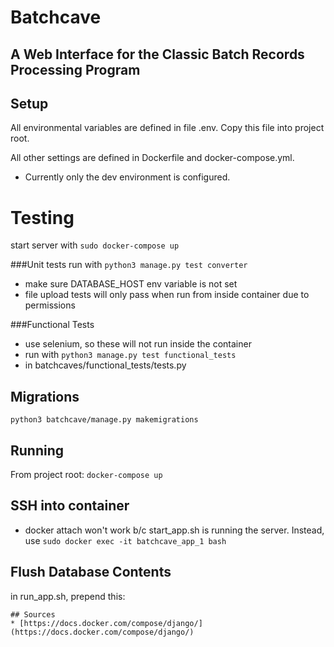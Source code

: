 # Batchcave
## A Web Interface for the Classic Batch Records Processing Program

## Setup
All environmental variables are defined in file .env. Copy this file into project root.

All other settings are defined in Dockerfile and docker-compose.yml.

* Currently only the dev environment is configured. 

# Testing
start server with ```sudo docker-compose up```

###Unit tests
run with 
```python3 manage.py test converter```
* make sure DATABASE_HOST env variable is not set
* file upload tests will only pass when run from inside container due to permissions

###Functional Tests
* use selenium, so these will not run inside the container
* run with ```python3 manage.py test functional_tests```
* in batchcaves/functional_tests/tests.py

## Migrations
```python3 batchcave/manage.py makemigrations```

## Running
From project root:
```docker-compose up```

## SSH into container
* docker attach won't work b/c start_app.sh is running the server. Instead, use
```sudo docker exec -it batchcave_app_1 bash```

## Flush Database Contents
in run_app.sh, prepend this:
```cat <(echo "yes") - | python3 manage.py flush
## Sources
* [https://docs.docker.com/compose/django/](https://docs.docker.com/compose/django/)
